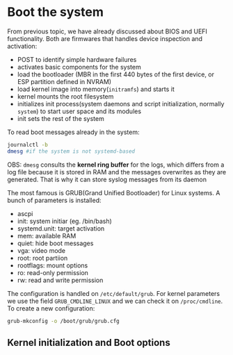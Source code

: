 # Boot the system

From previous topic, we have already discussed about BIOS and UEFI functionality. Both are firmwares that handles device inspection and activation:
- POST to identify simple hardware failures
- activates basic components for the system
- load the bootloader (MBR in the first 440 bytes of the first device, or ESP partition defined in NVRAM)
- load kernel image into memory(```initramfs```) and starts it 
- kernel mounts the root filesystem
- initializes init process(system daemons and script initialization, normally ```system```) to start user space and its modules
- init sets the rest of the system

To read boot messages already in the system:
```bash
journalctl -b
dmesg #if the system is not systemd-based
```

OBS: ```dmesg``` consults the **kernel ring buffer** for the logs, which differs from a log file because it is stored in RAM and the messages overwrites as they are generated. That is why it can store syslog messages from its daemon

The most famous is GRUB(Grand Unified Bootloader) for Linux systems. A bunch of parameters is installed:
- ascpi
- init: system initiar (eg. /bin/bash)
- systemd.unit: target activation
- mem: available RAM
- quiet: hide boot messages
- vga: video mode
- root: root partiion
- rootflags: mount options
- ro: read-only permission
- rw: read and write permission

The configuration is handled on ```/etc/default/grub```. For kernel parameters we use the field ```GRUB_CMDLINE_LINUX``` and we can check it on ```/proc/cmdline```. To create a new configuration:
```bash
grub-mkconfig -o /boot/grub/grub.cfg
```

## Kernel initialization and Boot options

